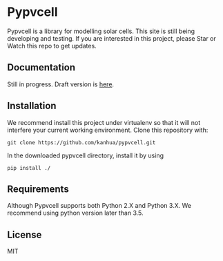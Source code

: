 # Pypvcell

Pypvcell is a library for modelling solar cells.
This site is still being developing and testing. If you are interested in this project, please Star or Watch this repo to get updates. 

## Documentation

Still in progress. Draft version is [here](https://kanhua.github.io/pypvcell/).


## Installation

We recommend install this project under virtualenv so that it will not interfere your current working environment.
Clone this repository with:

```
git clone https://github.com/kanhua/pypvcell.git
```

In the downloaded pypvcell directory, install it by using

```
pip install ./
```

## Requirements

Although Pypvcell supports both Python 2.X and Python 3.X.
We recommend using python version later than 3.5.


## License
MIT